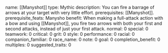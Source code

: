 name: [[Manyshot]]
type: Mythic
description: You can fire a barrage of arrows at your target with very little effort.
prerequisites: [[Manyshot]].
prerequisite_feats: Manysho
benefit: When making a full-attack action with a bow and using [[Manyshot]], you fire two arrows with both your first and second attacks, instead of just your first attack.
normal: 0
special: 0
teamwork: 0
critical: 0
grit: 0
style: 0
performance: 0
racial: 0
companion_familiar: 0
race_name: 0
note: 0
goal: 0
completion_benefit: 0
multiples: 0
suggested_traits: 0

